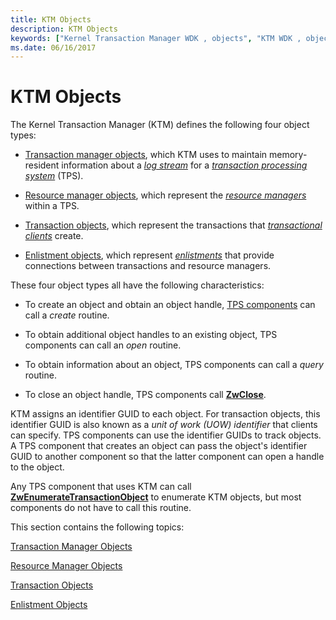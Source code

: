 ```yaml
---
title: KTM Objects
description: KTM Objects
keywords: ["Kernel Transaction Manager WDK , objects", "KTM WDK , objects", "objects WDK KTM"]
ms.date: 06/16/2017
---
```


# KTM Objects


The Kernel Transaction Manager (KTM) defines the following four object types:

-   [Transaction manager objects](transaction-manager-objects.md), which KTM uses to maintain memory-resident information about a [*log stream*](transaction-processing-terms.md#ktm-term-log-stream) for a [*transaction processing system*](transaction-processing-terms.md#ktm-term-transaction-processing-system) (TPS).

-   [Resource manager objects](resource-manager-objects.md), which represent the [*resource managers*](transaction-processing-terms.md#ktm-term-resource-manager) within a TPS.

-   [Transaction objects](transaction-objects.md), which represent the transactions that [*transactional clients*](transaction-processing-terms.md#ktm-term-transactional-client) create.

-   [Enlistment objects](enlistment-objects.md), which represent [*enlistments*](transaction-processing-terms.md#ktm-term-enlistment) that provide connections between transactions and resource managers.

These four object types all have the following characteristics:

-   To create an object and obtain an object handle, [TPS components](understanding-tps-components.md) can call a *create* routine.

-   To obtain additional object handles to an existing object, TPS components can call an *open* routine.

-   To obtain information about an object, TPS components can call a *query* routine.

-   To close an object handle, TPS components call [**ZwClose**](/windows-hardware/drivers/ddi/ntifs/nf-ntifs-ntclose).

KTM assigns an identifier GUID to each object. For transaction objects, this identifier GUID is also known as a *unit of work (UOW) identifier* that clients can specify. TPS components can use the identifier GUIDs to track objects. A TPS component that creates an object can pass the object's identifier GUID to another component so that the latter component can open a handle to the object.

Any TPS component that uses KTM can call [**ZwEnumerateTransactionObject**](/windows-hardware/drivers/ddi/wdm/nf-wdm-ntenumeratetransactionobject) to enumerate KTM objects, but most components do not have to call this routine.

This section contains the following topics:

[Transaction Manager Objects](transaction-manager-objects.md)

[Resource Manager Objects](resource-manager-objects.md)

[Transaction Objects](transaction-objects.md)

[Enlistment Objects](enlistment-objects.md)

 

